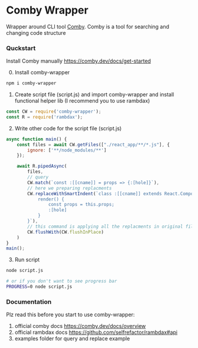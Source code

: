 # Comby Wrapper

Wrapper around CLI tool [Comby](https://github.com/comby-tools/comby). Comby is a tool for searching and changing code structure

### Quckstart

Install Comby manually https://comby.dev/docs/get-started

0) Install comby-wrapper
```bash
npm i comby-wrapper
```

1) Create script file (script.js) and import comby-wrapper and install functional helper lib 
(I recommend you to use rambdax)
```js
const CW = require('comby-wrapper');
const R = require('rambdax');
```

2) Write other code for the script file (script.js)
```js
async function main() {
    const files = await CW.getFiles(["./react_app/**/*.js"], {
        ignore: ['**/node_modules/**']
    });

    await R.pipedAsync(
        files,
        // query
        CW.match(`const :[[cname]] = props => {:[hole]}`),
        // here we preparing replacments
        CW.replaceWithSmartIndent(`class :[[cname]] extends React.Component {
            render() {
                const props = this.props;
                :[hole]
            }
        }`),
        // this command is applying all the replacments in original files
        CW.flushWith(CW.flushInPlace) 
    )
}
main();
```

3) Run script
```bash
node script.js

# or if you don't want to see progress bar
PROGRESS=0 node script.js
```

### Documentation

Plz read this before you start to use comby-wrapper: 
1) official comby docs https://comby.dev/docs/overview
2) official rambdax docs https://github.com/selfrefactor/rambdax#api 
3) examples folder for query and replace example
